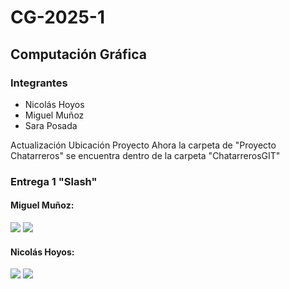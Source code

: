 # CG-2025-1

## Computación Gráfica

### Integrantes

* Nicolás Hoyos
* Miguel Muñoz
* Sara Posada

Actualización Ubicación Proyecto
Ahora la carpeta de "Proyecto Chatarreros" se encuentra dentro de la carpeta "ChatarrerosGIT"

### Entrega 1 "Slash"

#### Miguel Muñoz: 

![](MuestrasReadme/SlashMuñoz3.gif)
![](MuestrasReadme/SlashMuñoz4.gif)

#### Nicolás Hoyos:

![](MuestrasReadme/SlashNicolas1.gif)
![](MuestrasReadme/SlashNicolas2.gif)